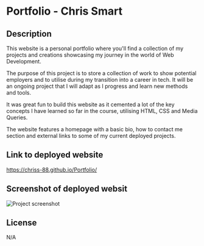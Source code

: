 # Portfolio - Chris Smart

## Description

This website is a personal portfolio where you'll find a collection of my projects and creations showcasing my journey in the world of Web Development.

The purpose of this project is to store a collection of work to show potential employers and to utilise during my transition into a career in tech. It will be an ongoing project that I will adapt as I progress and learn new methods and tools.

It was great fun to build this website as it cemented a lot of the key concepts I have learned so far in the course, utilising HTML, CSS and Media Queries.

The website features a homepage with a basic bio, how to contact me section and external links to some of my current deployed projects.

## Link to deployed website

https://chriss-88.github.io/Portfolio/

## Screenshot of deployed websit

![Project screenshot](/assets/images/portfolio_screenshot.png)

## License

N/A
